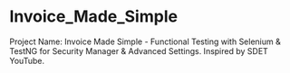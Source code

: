# Invoice_Made_Simple
Project Name: Invoice Made Simple - Functional Testing with Selenium &amp; TestNG for Security Manager &amp; Advanced Settings. Inspired by SDET YouTube.
